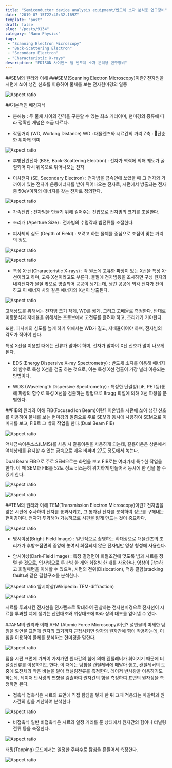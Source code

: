 ```yaml
---
title: "Semiconductor device analysis equipment/반도체 소자 분석용 연구장비"
date: "2019-07-15T22:40:32.169Z"
template: "post"
draft: false
slug: "/posts/9134"
category: "Nano Physics"
tags: 
 - "Scanning Electron Microscopy"
 - "Back-Scattering Electron"
 - "Secondary Electron"
 - "Characteristic X-rays"
description: "EDISON 사이언스 앱 반도체 소자 분석용 연구장비"
---
```


##SEM의 원리와 이해
###SEM(Scanning Electron Microscopy)이란?
전자빔을 시편에 쏘아 생긴 신호를 이용하여 물체를 보는 전자현미경의 일종

![Aspect ratio](/media/POST/9134/0.jpg)

##기본적인 배경지식
- 분해능 : 
두 물체 사이의 간격을 구분할 수 있는 최소 거리이며, 현미경의 종류에 따라 정확한 개념은 조금 다르다.

- 작동거리 (WD, Working Distance)
WD : 대물렌즈와 시료간의 거리
Z축 : 단순한 위아래 의미

![Aspect ratio](/media/POST/9134/1.jpg)

- 후방산란전자 (BSE, Back-Scattering Electron) : 
전자가 핵력에 의해 궤도가 굴절되어 다시 뒤쪽으로 튀어나오는 전자

- 이차전자 (SE, Secondary Electron) : 
전자빔을 금속면에 쏘았을 때 그 전자와 가까이에 있는 전자가 운동에너지를 받아 튀어나오는 전자로, 시편에서 방출되는 전자 중 50eV이하의 에너지를 갖는 전자로 정의한다.

![Aspect ratio](/media/POST/9134/2.jpg)

- 가속전압 : 
전자빔을 만들기 위해 걸어주는 전압으로 전자빔의 크기를 조절한다.

- 조리개 (Aperture Size) : 
전자빔의 수렴각과 빔전류를 조절한다.

- 피사체의 심도 (Depth of Field) : 
보려고 하는 물체를 중심으로 초점이 맞는 거리의 정도

![Aspect ratio](/media/POST/9134/3.jpg)

![Aspect ratio](/media/POST/9134/4.jpg)

- 특성 X-선(Characteristic X-rays) : 
각 원소에 고유한 파장이 있는 X선을 특성 X-선이라고 하며, 고유 X선이라고도 부른다. 물질에 전자빔등을 조사하면 구성 원자의 내각전자가 물질 밖으로 방출되어 공공이 생기는데, 생긴 공공에 외각 전자가 전이하고 이 에너지 차와 같은 에너지의 X선이 방출된다. 

![Aspect ratio](/media/POST/9134/5.jpg)

고해상도를 위해서는 전자빔 크기 작게, WD를 짧게, 그리고 고배율로 측정한다. 
반대로 미량분석과 저배율을 위해서는 프로브에서 고전류를 흘려야 하고, 조리개가 커야한다. 

또한, 피사치의 심도를 높게 하기 위해서는 WD가 길고, 저배율이여야 하며, 전자빔의 각도가 작아야 한다. 

특성 X선을 이용할 때에는 전류가 많아야 하며, 전자가 많아야 X선 신호가 많이 나오게 된다.

- EDS (Energy Dispersive X-ray Spectrometry) : 
반도체 소지를 이용해 에너지의 함수로 특성 X선을 검출 하는 것으로, 이는 특성 X선 검출이 가장 널리 이용되는 방법이다.

- WDS (Wavelength Dispersive Spectrometry) : 
특정한 단결정(LiF, PET등)통해 파장의 함수로 특성 X선을 검출하는 방법으로 Bragg 회절에 의해 X선 파장을 분별한다. 

##FIB의 원리와 이해
FIB(Focused Ion Beam)이란?
이온빔을 시편에 쏘아 생긴 신호를 이용하여 물체를 보는 현미경의 일종으로 주로 SEM과 동시에 사용하여 SEM으로 이미지를 보고, FIB로 그 밖의 작업을 한다.(Dual Beam FIB)

![Aspect ratio](/media/POST/9134/6.jpg)

액체금속이온소스(LMIS)를 사용 시 갈륨이온을 사용하게 되는데, 갈륨이온은 상온에서 액체상태를 유지할 수 있는 금속으로 매우 비싸며 27도 정도에서 녹는다.

Dual Beam FIB으로 주로 SEM으로는 화면을 보고 FIB로는 여러가지 특수한 작업을 한다. 이 때 SEM과 FIB를 52도 정도 비스듬히 위치하게 만들어서 동시에 한 점을 볼 수 있게 한다. 

![Aspect ratio](/media/POST/9134/7.jpg)

![Aspect ratio](/media/POST/9134/8.jpg)

##TEM의 원리와 이해
TEM(Transmission Electron Microscopy)이란?
전자빔을 얇은 시편에 주사하여 전자를 통과시키고, 그 통과된 전자를 분석하여 정보를 구해내는 현미경이다. 전자가 투과해야 가능하므로 시편을 얇게 만드는 것이 중요하다. 

![Aspect ratio](/media/POST/9134/9.jpg)

- 명시야상(Bright-Field Image) : 
일반적으로 촬영하는 확대상으로 대물렌즈의 조리개가 후방초점면의 중앙에 놓여서 회절되지 않은 전자빔만 영상 형성에 사용한다.

- 암시야상(Dark-Field Image) : 
특정 결정면이 회절조건에 맞도록 빔과 시료를 정렬 한 것으로, 입사빔으로 투과빔 한 개와 회절빔 한 개를 사용한다. 영상이 단순하고 회절패턴을 이해할 수 있으며, 시편의 전위(Dislocation), 적층 결함(stacking fault)과 같은 결함구조를 분석한다.

![Aspect ratio](/media/POST/9134/10.jpg)
암시야상(Wikipedia: TEM-diffraction)


![Aspect ratio](/media/POST/9134/11.jpg)

시료를 투과시킨 전자선을 전자렌즈로 확대하여 관찰하는 전자현미경으로 전자선이 시료를 투과할 떄에 생기는 산란대조와 위상대조에 따라 상의 대조를 얻어낼 수 있다. 

##AFM의 원리와 이해
AFM (Atomic Force Microscopy)이란?
절연물의 미세한 탐침을 절연물 표면에 원자의 크기까지 근접시키면 양자의 원자간에 힘이 작용하는데, 이 힘을 이용하여 물체를 분석하는 현미경을 말한다.

![Aspect ratio](/media/POST/9134/12.jpg)

팁을 시편 표면에 가까이 가져가면 원자간의 힘에 의해 캔틸레버가 휘어지기 때문에 터널링전류를 이용하기도 한다. 이 때에는 탐침을 캔틸레버에 매달아 놓고, 캔틸레버의 도중에 도전체의 작은 바늘을 달아 터널링전류를 측정한다. 레이저 반사광을 이용하기도 하는데, 레이저 반사광의 편향을 검출하여 원자간의 힘을 측정하여 표면의 원자상을 측정하면 된다. 

- 접촉식
접촉식은 시료의 표면에 직접 탐침을 닿게 한 뒤 그때 적용되는 마찰력과 원자간의 힘을 계산하여 분석한다

![Aspect ratio](/media/POST/9134/13.jpg)


- 비접촉식
일반 비접촉식은 시료와 일정 거리를 둔 상태에서 원자간의 힘이나 터널링 전류 등을 측정한다.

![Aspect ratio](/media/POST/9134/14.jpg)

태핑(Tapping) 모드에서는 일정한 주파수로 탐침을 흔들어서 측정한다.

![Aspect ratio](/media/POST/9134/15.jpg)



 



